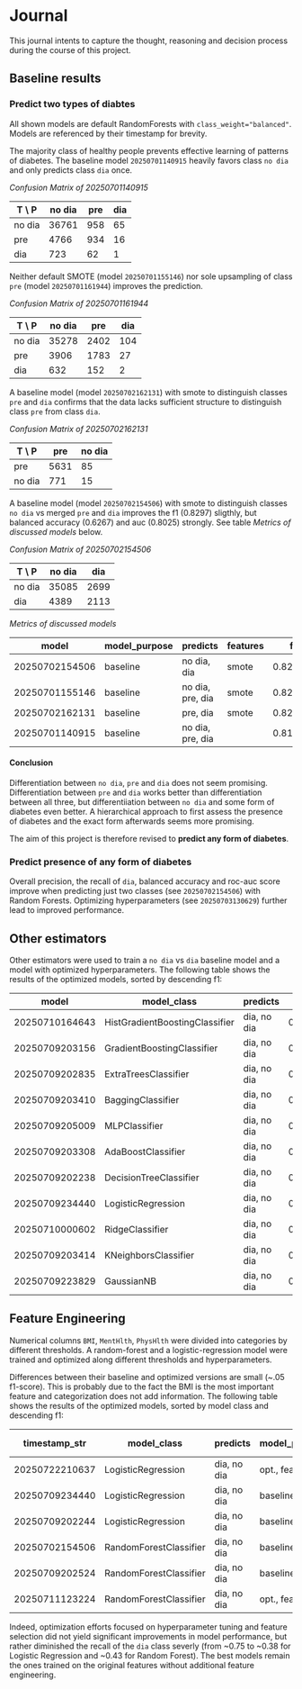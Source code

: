 # Journal

This journal intents to capture the thought, reasoning and decision process during the course of this project.

## Baseline results

### Predict two types of diabtes

All shown models are default RandomForests with `class_weight="balanced"`. Models are referenced by their timestamp for brevity.

The majority class of healthy people prevents effective learning of patterns of diabetes. The baseline model `20250701140915` heavily favors class `no dia` and only predicts class `dia` once.

_Confusion Matrix of 20250701140915_

| T \ P  |   no dia |   pre |   dia |
|--------|----------|-------|-------|
| no dia |    36761 |   958 |    65 |
| pre    |     4766 |   934 |    16 |
| dia    |      723 |    62 |     1 |

Neither default SMOTE (model `20250701155146`) nor sole upsampling of class `pre` (model `20250701161944`) improves the prediction.

_Confusion Matrix of 20250701161944_

| T \ P  |   no dia |   pre |   dia |
|--------|----------|-------|-------|
| no dia |    35278 |  2402 |   104 |
| pre    |     3906 |  1783 |    27 |
| dia    |      632 |   152 |     2 |

A baseline model (model `20250702162131`) with smote to distinguish classes `pre` and `dia` confirms that the data lacks sufficient structure to distinguish class `pre` from class `dia`.

_Confusion Matrix of 20250702162131_

| T \ P  |  pre | no dia |
|--------|------|--------|
| pre    | 5631 |     85 |
| no dia |  771 |     15 |

A baseline model (model `20250702154506`) with smote to distinguish classes `no dia` vs merged `pre` and `dia` improves the f1 (0.8297) sligthly, but balanced accuracy (0.6267) and auc (0.8025) strongly. See table _Metrics of discussed models_ below.

_Confusion Matrix of 20250702154506_

| T \ P  |   no dia |   dia |
|--------|----------|-------|
| no dia |    35085 |  2699 |
| dia    |     4389 |  2113 |

_Metrics of discussed models_

|          model | model_purpose   | predicts         | features   |       f1 |   recall |   precision |   bal_accuracy |   roc_auc_score |
|----------------|-----------------|------------------|------------|----------|----------|-------------|----------------|-----------------|
| 20250702154506 | baseline        | no dia, dia      | smote      | 0.829746 | 0.839949 |    0.822788 |       0.626772 |        0.802578 |
| 20250701155146 | baseline        | no dia, pre, dia | smote      | 0.821597 | 0.836901 |    0.80927  |       0.416051 |        0.682203 |
| 20250702162131 | baseline        | pre, dia         | smote      | 0.821108 | 0.868348 |    0.791374 |       0.502107 |        0.603116 |
| 20250701140915 | baseline        | no dia, pre, dia |            | 0.815238 | 0.851195 |    0.80425  |       0.379199 |        0.687022 |

#### Conclusion

Differentiation between `no dia`, `pre` and `dia` does not seem promising. Differentiation between `pre` and `dia` works better than differentiation between all three, but differentiiation between `no dia` and some form of diabetes even better. A hierarchical approach to first assess the presence of diabetes and the exact form afterwards seems more promising.

The aim of this project is therefore revised to **predict any form of diabetes**.

### Predict presence of any form of diabetes

Overall precision, the recall of `dia`, balanced accuracy and roc-auc score improve when predicting just two classes (see `20250702154506`) with Random Forests. Optimizing hyperparameters (see `20250703130629`) further lead to improved performance.

## Other estimators

Other estimators were used to train a `no dia` vs `dia` baseline model and a model with optimized hyperparameters. The following table shows the results of the optimized models, sorted by descending f1:

|           model | model_class                    | predicts    |       f1 |   recall |   precision |   bal_accuracy |   roc_auc_score |
|-----------------|--------------------------------|-------------|----------|----------|-------------|----------------|-----------------|
|  20250710164643 | HistGradientBoostingClassifier | dia, no dia | 0.833594 | 0.837443 |    0.830264 |       0.653444 |        0.813395 |
|  20250709203156 | GradientBoostingClassifier     | dia, no dia | 0.820847 | 0.804498 |    0.847974 |       0.724861 |        0.825389 |
|  20250709202835 | ExtraTreesClassifier           | dia, no dia | 0.819279 | 0.815224 |    0.823828 |       0.654747 |        0.783459 |
|  20250709203410 | BaggingClassifier              | dia, no dia | 0.808833 | 0.800569 |    0.818941 |       0.649533 |        0.757922 |
|  20250709205009 | MLPClassifier                  | dia, no dia | 0.789046 | 0.76006  |    0.848902 |       0.732371 |        0.812609 |
|  20250709203308 | AdaBoostClassifier             | dia, no dia | 0.787554 | 0.757756 |    0.85043  |       0.73586  |        0.815025 |
|  20250709202238 | DecisionTreeClassifier         | dia, no dia | 0.783254 | 0.770153 |    0.799699 |       0.610762 |        0.611623 |
|  20250709234440 | LogisticRegression             | dia, no dia | 0.770364 | 0.734724 |    0.853811 |       0.741589 |        0.815147 |
|  20250710000602 | RidgeClassifier                | dia, no dia | 0.765508 | 0.728289 |    0.855673 |       0.744693 |                 |
|  20250709203414 | KNeighborsClassifier           | dia, no dia | 0.76431  | 0.732263 |    0.823485 |       0.672979 |        0.731368 |
|  20250709223829 | GaussianNB                     | dia, no dia | 0.693087 | 0.640677 |    0.851653 |       0.716205 |        0.770498 |

## Feature Engineering

Numerical columns `BMI`, `MentHlth`, `PhysHlth` were divided into categories by different thresholds. A random-forest and a logistic-regression model were trained and optimized along different thresholds and hyperparameters.

Differences between their baseline and optimized versions are small (~.05 f1-score). This is probably due to the fact the BMI is the most important feature and categorization does not add information. The following table shows the results of the optimized models, sorted by model class and descending f1:

|   timestamp_str | model_class            | predicts    | model_purpose   |       f1 |   recall |   precision |   bal_accuracy |   roc_auc_score |   class dia recall |
|-----------------|------------------------|-------------|-----------------|----------|----------|-------------|----------------|-----------------|--------------------|
|  20250722210637 | LogisticRegression     | dia, no dia | opt., feat.eng. | 0.815105 | 0.81335  |    0.816942 |       0.63716  |        0.773281 |           0.387727 |
|  20250709234440 | LogisticRegression     | dia, no dia | baseline, smote | 0.770364 | 0.734724 |    0.853811 |       0.741589 |        0.815147 |           0.751307 |
|  20250709202244 | LogisticRegression     | dia, no dia | baseline        | 0.769785 | 0.733821 |    0.855063 |       0.744179 |        0.819652 |           0.758843 |
|  20250702154506 | RandomForestClassifier | dia, no dia | baseline        | 0.829746 | 0.839949 |    0.822788 |       0.626772 |        0.802578 |           0.324977 |
|  20250709202524 | RandomForestClassifier | dia, no dia | baseline, smote | 0.826173 | 0.823488 |    0.829097 |       0.663665 |        0.802101 |           0.437404 |
|  20250711123224 | RandomForestClassifier | dia, no dia | opt., feat.eng. | 0.826173 | 0.823488 |    0.829097 |       0.663665 |        0.802101 |           0.437404 |

Indeed, optimization efforts focused on hyperparameter tuning and feature selection did not yield significant improvements in model performance, but rather diminished the recall of the `dia` class severly (from ~0.75 to ~0.38 for Logistic Regression and ~0.43 for Random Forest). The best models remain the ones trained on the original features without additional feature engineering.
